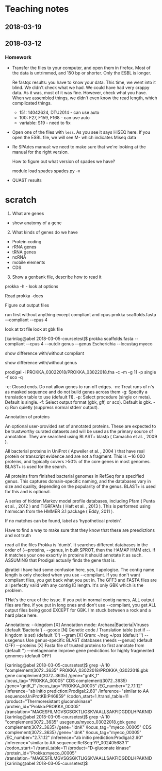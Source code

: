 # Teaching notes

## 2018-03-19




## 2018-03-12

### Homework

* Transfer the files to your computer, and open them in firefox. Most 
  of the data is untrimmed, and 150 bp or shorter. Only the ESBL is longer.
    
  Re fastqc results: you have to know your data. This time, we went into 
  it blind. We didn't check what we had. We could have had very crappy
  data. As it was, most of it was fine. However, check what you have.
  When we assembled things, we didn't even know the read length, which
  complicated things.
    
    * 151: 14042624, DTU2014 - can use auto
    * 100: F27, F159, F168 - can use auto
    * variable: S19 - need to fix
    
* Open one of the files with `less`. As you see it says HISEQ here.
    If you open the ESBL file, we will see M- which indicates Miseq data
    
* Re SPAdes manual: we need to make sure that we're looking at the manual
  for the right version.
    
  How to figure out what version of spades we have? 
    
  module load spades
  spades.py -v 
  
* QUAST results 


# scratch








1. What are genes
  * show anatomy of a gene
2. What kinds of genes do we have
  * Protein coding
  * rRNA genes
  * tRNA genes
  * ncRNA
  * mobile elements
  * CDS
3. Show a genbank file, describe how to read it

prokka -h - look at options

Read prokka -docs

Figure out output files

run first without anything except compliant and cpus
prokka scaffolds.fasta --compliant --cpus 4

look at txt file
look at gbk file

[karinlag@abel 2018-03-05-coursetest]$ prokka scaffolds.fasta --compliant --cpus 4 --outdir genus --genus Escherichia --locustag myeco


show difference with/without compliant

show difference with/without genus


prodigal -i PROKKA_03022018/PROKKA_03022018.fna -c -m -g 11 -p single -f sco -q

 -c:  Closed ends.  Do not allow genes to run off edges.
 -m:  Treat runs of n's as masked sequence and do not build genes across them
 -g:  Specify a translation table to use (default 11).
 -p:  Select procedure (single or meta).  Default is single.
 -f:  Select output format (gbk, gff, or sco).  Default is gbk.
 -q:  Run quietly (suppress normal stderr output).

Annotation of proteins

An optional user-provided set of annotated proteins. These are expected to be trustworthy curated datasets and will be used as the primary source of annotation. They are searched using BLAST+ blastp ( Camacho et al. , 2009 ).

All bacterial proteins in UniProt ( Apweiler et al. , 2004 ) that have real protein or transcript evidence and are not a fragment. This is ∼16 000 proteins, and typically covers >50% of the core genes in most genomes. BLAST+ is used for the search.

All proteins from finished bacterial genomes in RefSeq for a specified genus. This captures domain-specific naming, and the databases vary in size and quality, depending on the popularity of the genus. BLAST+ is used for this and is optional.

A series of hidden Markov model profile databases, including Pfam ( Punta et al. , 2012 ) and TIGRFAMs ( Haft et al. , 2013 ). This is performed using hmmscan from the HMMER 3.1 package ( Eddy, 2011 ).

If no matches can be found, label as ‘hypothetical protein’.

  
Have to find a way to make sure that they know that these are preedictions and not truth



read all the files
Prokka is 'dumb'. It searches different databases in the order of (--proteins, --genus, in built SPROT, then the HAMAP HMM etc). If it matches your one exacrtly in proteins it should annotate it as such.
ASSUMING that Prodigal actually finds the gene that is.

@rattei i have had some confusion here, yes, I apologise. The contig name length is only checked when you use --compliant. If you don't want compliant files, you get back what you put in. The GFF3 and FASTA files are all perfectly valid with any contig ID length. It's only GBK which is the problem.

THat's the crux of the issue. If you put in normal contig names, ALL output files are fine. if you put in long ones and don't use --compliant, you get ALL output files being good EXCEPT for GBK. I'm stuck between a rock and a hard place here.

Annotations:
  --kingdom [X]     Annotation mode: Archaea|Bacteria|Viruses (default 'Bacteria')
  --gcode [N]       Genetic code / Translation table (set if --kingdom is set) (default '0')
  --gram [X]        Gram: -/neg +/pos (default '')
  --usegenus        Use genus-specific BLAST databases (needs --genus) (default OFF)
  --proteins [X]    Fasta file of trusted proteins to first annotate from (default '')
  --metagenome      Improve gene predictions for highly fragmented genomes (default OFF)


[karinlag@abel 2018-03-05-coursetest]$ grep -A 10 "complement(3072..3635" PROKKA_03022018/PROKKA_03022018.gbk 
     gene            complement(3072..3635)
                     /gene="gntK_1"
                     /locus_tag="PROKKA_00005"
     CDS             complement(3072..3635)
                     /gene="gntK_1"
                     /locus_tag="PROKKA_00005"
                     /EC_number="2.7.1.12"
                     /inference="ab initio prediction:Prodigal:2.60"
                     /inference="similar to AA sequence:UniProtKB:P46859"
                     /codon_start=1
                     /transl_table=11
                     /product="Thermoresistant gluconokinase"
                     /protein_id="Prokka:PROKKA_00005"
                     /translation="MAGESFILMGVSGSGKTLIGSKVAALLSAKFIDGDDLHPAKNID
[karinlag@abel 2018-03-05-coursetest]$ grep -A 10 "complement(3072..3635" usegenus/myeco_03022018.gbk 
     gene            complement(3072..3635)
                     /gene="idnK"
                     /locus_tag="myeco_00005"
     CDS             complement(3072..3635)
                     /gene="idnK"
                     /locus_tag="myeco_00005"
                     /EC_number="2.7.1.12"
                     /inference="ab initio prediction:Prodigal:2.60"
                     /inference="similar to AA sequence:RefSeq:YP_002405683.1"
                     /codon_start=1
                     /transl_table=11
                     /product="D-gluconate kinase"
                     /protein_id="Prokka:myeco_00005"
                     /translation="MAGESFILMGVSGSGKTLIGSKVAALLSAKFIDGDDLHPAKNID
[karinlag@abel 2018-03-05-coursetest]$ 


    
    